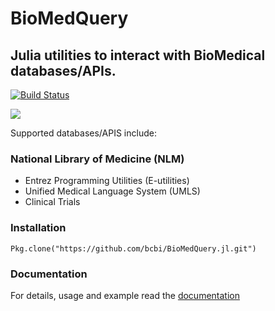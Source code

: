 <!--
@Author: isa
@Date:   2016-05-13T16:37:00-04:00
@Last modified by:   isa
@Last modified time: 2016-05-19T16:12:10-04:00
-->



# BioMedQuery
## Julia utilities to interact with BioMedical databases/APIs.
[![Build Status](https://travis-ci.org/bcbi/BioMedQuery.jl.svg?branch=master)](https://travis-ci.org/bcbi/BioMedQuery.jl)

<!-- [![](https://img.shields.io/badge/docs-stable-blue.svg)](https://bcbi.github.io/BioMedQuery.jl/stable) -->
[![](https://img.shields.io/badge/docs-latest-blue.svg)](https://bcbi.github.io/BioMedQuery.jl/latest)


Supported databases/APIS include:

### National Library of Medicine (NLM)
- Entrez Programming Utilities (E-utilities)
- Unified Medical Language System (UMLS)
- Clinical Trials

### Installation
```{Julia}
Pkg.clone("https://github.com/bcbi/BioMedQuery.jl.git")
```

### Documentation

For details, usage and example read the [documentation](http://bcbi.github.io/BioMedQuery.jl)
